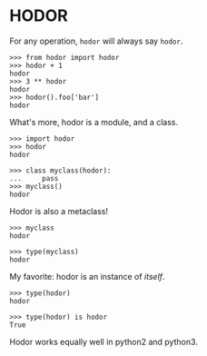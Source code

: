 HODOR
=====

For any operation, `hodor` will always say `hodor`.


    >>> from hodor import hodor
    >>> hodor + 1
    hodor
    >>> 3 ** hodor
    hodor
    >>> hodor().foo['bar']
    hodor

What's more, hodor is a module, and a class.

    >>> import hodor
    >>> hodor
    hodor

    >>> class myclass(hodor):
    ...     pass
    >>> myclass()
    hodor

Hodor is also a metaclass!

    >>> myclass
    hodor

    >>> type(myclass)
    hodor


My favorite: hodor is an instance of *itself*.

    >>> type(hodor)
    hodor

    >>> type(hodor) is hodor
    True

Hodor works equally well in python2 and python3.
